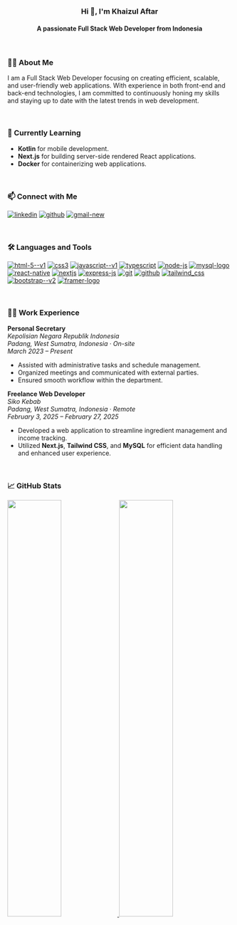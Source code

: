 <h3 align="center">Hi 👋, I'm Khaizul Aftar</h3>
<h4 align="center">A passionate Full Stack Web Developer from Indonesia</h4>

<br>

### 👨‍💻 About Me
I am a Full Stack Web Developer focusing on creating efficient, scalable, and user-friendly web applications. With experience in both front-end and back-end technologies, I am committed to continuously honing my skills and staying up to date with the latest trends in web development.

<br>

### 🌱 Currently Learning
- **Kotlin** for mobile development.
- **Next.js** for building server-side rendered React applications.
- **Docker** for containerizing web applications.

<br>

### 📫 Connect with Me
<p align="left">
  <a href="https://www.linkedin.com/in/khaizulaftar" target="_blank"><img src="https://img.icons8.com/fluency/40/linkedin.png" alt="linkedin"/></a>
  <a href="https://github.com/khaizulaftar" target="_blank"><img src="https://img.icons8.com/fluency/40/github.png" alt="github"/></a>
  <a href="mailto:khaizulaftar150704@gmail.com" target="_blank"><img src="https://img.icons8.com/color/40/gmail-new.png" alt="gmail-new"/></a>
</p>

<br>

### 🛠️ Languages and Tools
<p align="left">
  <a href="https://www.w3.org/html/" target="_blank"><img src="https://img.icons8.com/color/40/html-5--v1.png" alt="html-5--v1"/></a>
  <a href="https://www.w3schools.com/css/" target="_blank"><img src="https://img.icons8.com/color/40/css3.png" alt="css3"/></a>
  <a href="https://developer.mozilla.org/en-US/docs/Web/JavaScript" target="_blank"><img src="https://img.icons8.com/color/40/javascript--v1.png" alt="javascript--v1"/></a>
  <a href="https://www.typescriptlang.org/" target="_blank"><img src="https://img.icons8.com/color/40/typescript.png" alt="typescript"/></a>
  <a href="https://nodejs.org" target="_blank"><img src="https://img.icons8.com/fluency/40/node-js.png" alt="node-js"/></a>
  <a href="https://www.mysql.com/" target="_blank"><img src="https://img.icons8.com/color/40/mysql-logo.png" alt="mysql-logo"/></a>
  <a href="https://reactjs.org/" target="_blank"><img src="https://img.icons8.com/color/40/react-native.png" alt="react-native"/></a>
  <a href="https://nextjs.org/" target="_blank"><img src="https://img.icons8.com/fluency/40/nextjs.png" alt="nextjs"/></a>
  <a href="https://expressjs.com" target="_blank"><img src="https://img.icons8.com/fluency/40/express-js.png" alt="express-js"/></a>
  <a href="https://git-scm.com/" target="_blank"><img src="https://img.icons8.com/color/40/git.png" alt="git"/></a>
  <a href="https://github.com/" target="_blank"><img src="https://img.icons8.com/fluency/40/github.png" alt="github"/></a>
  <a href="https://tailwindcss.com/" target="_blank"><img src="https://img.icons8.com/color/40/tailwind_css.png" alt="tailwind_css"/></a>
  <a href="https://getbootstrap.com" target="_blank"><img src="https://img.icons8.com/color/40/bootstrap--v2.png" alt="bootstrap--v2"/></a>
  <a href="https://www.framer.com/motion/" target="_blank"><img src="https://img.icons8.com/plumpy/34/framer-logo.png" alt="framer-logo"/></a>
</p>

<br>

### 🧑‍💼 Work Experience

**Personal Secretary**  
*Kepolisian Negara Republik Indonesia*  
*Padang, West Sumatra, Indonesia · On-site*  
*March 2023 – Present*  
- Assisted with administrative tasks and schedule management.
- Organized meetings and communicated with external parties.
- Ensured smooth workflow within the department.

**Freelance Web Developer**  
*Siko Kebab*  
*Padang, West Sumatra, Indonesia · Remote*  
*February 3, 2025 – February 27, 2025*  
- Developed a web application to streamline ingredient management and income tracking.
- Utilized **Next.js**, **Tailwind CSS**, and **MySQL** for efficient data handling and enhanced user experience.

<br>

### 📈 GitHub Stats
<p align="left">
  <a href="https://github.com/khaizulaftar">
    <img width="49%" src="https://github-readme-stats-eight-theta.vercel.app/api?username=khaizulaftar&show_icons=true&theme=algolia&include_all_commits=true&count_private=true"/>
    <img width="49%" src="https://github-readme-stats-eight-theta.vercel.app/api/top-langs/?username=khaizulaftar&layout=compact&langs_count=8&theme=algolia"/>
  </a>
</p>
